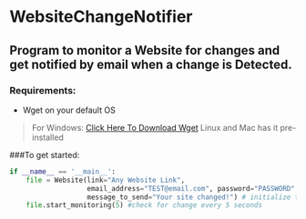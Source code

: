 # WebsiteChangeNotifier

## Program to monitor a Website for changes and get notified by email when a change is Detected.

### Requirements:
- Wget on your default OS
 > For Windows: [Click Here To Download Wget](https://eternallybored.org/misc/wget/)
 > Linux and Mac has it pre-installed 


###To get started:
```python
if __name__ == '__main__':
    file = Website(link="Any Website Link",
                   email_address="TEST@email.com", password="PASSWORD",
                   message_to_send="Your site changed!") # initialize the Website object to be monitored
    file.start_monitoring(5) #check for change every 5 seconds

```

